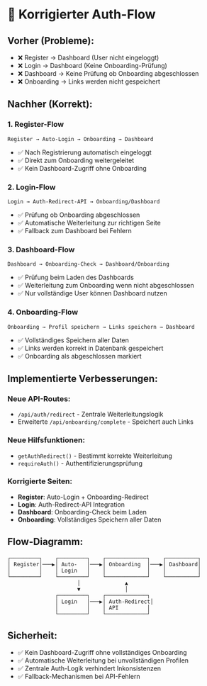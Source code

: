 # 🔄 Korrigierter Auth-Flow

## **Vorher (Probleme):**
- ❌ Register → Dashboard (User nicht eingeloggt)
- ❌ Login → Dashboard (Keine Onboarding-Prüfung)
- ❌ Dashboard → Keine Prüfung ob Onboarding abgeschlossen
- ❌ Onboarding → Links werden nicht gespeichert

## **Nachher (Korrekt):**

### 1. **Register-Flow**
```
Register → Auto-Login → Onboarding → Dashboard
```
- ✅ Nach Registrierung automatisch eingeloggt
- ✅ Direkt zum Onboarding weitergeleitet
- ✅ Kein Dashboard-Zugriff ohne Onboarding

### 2. **Login-Flow**
```
Login → Auth-Redirect-API → Onboarding/Dashboard
```
- ✅ Prüfung ob Onboarding abgeschlossen
- ✅ Automatische Weiterleitung zur richtigen Seite
- ✅ Fallback zum Dashboard bei Fehlern

### 3. **Dashboard-Flow**
```
Dashboard → Onboarding-Check → Dashboard/Onboarding
```
- ✅ Prüfung beim Laden des Dashboards
- ✅ Weiterleitung zum Onboarding wenn nicht abgeschlossen
- ✅ Nur vollständige User können Dashboard nutzen

### 4. **Onboarding-Flow**
```
Onboarding → Profil speichern → Links speichern → Dashboard
```
- ✅ Vollständiges Speichern aller Daten
- ✅ Links werden korrekt in Datenbank gespeichert
- ✅ Onboarding als abgeschlossen markiert

## **Implementierte Verbesserungen:**

### **Neue API-Routes:**
- `/api/auth/redirect` - Zentrale Weiterleitungslogik
- Erweiterte `/api/onboarding/complete` - Speichert auch Links

### **Neue Hilfsfunktionen:**
- `getAuthRedirect()` - Bestimmt korrekte Weiterleitung
- `requireAuth()` - Authentifizierungsprüfung

### **Korrigierte Seiten:**
- **Register**: Auto-Login + Onboarding-Redirect
- **Login**: Auth-Redirect-API Integration
- **Dashboard**: Onboarding-Check beim Laden
- **Onboarding**: Vollständiges Speichern aller Daten

## **Flow-Diagramm:**
```
┌─────────┐    ┌─────────┐    ┌─────────────┐    ┌──────────┐
│ Register│───▶│ Auto-   │───▶│ Onboarding  │───▶│ Dashboard│
│         │    │ Login   │    │             │    │          │
└─────────┘    └─────────┘    └─────────────┘    └──────────┘
                      │              ▲
                      ▼              │
               ┌─────────┐    ┌─────────────┐
               │ Login   │───▶│ Auth-Redirect│
               │         │    │ API         │
               └─────────┘    └─────────────┘
```

## **Sicherheit:**
- ✅ Kein Dashboard-Zugriff ohne vollständiges Onboarding
- ✅ Automatische Weiterleitung bei unvollständigen Profilen
- ✅ Zentrale Auth-Logik verhindert Inkonsistenzen
- ✅ Fallback-Mechanismen bei API-Fehlern 